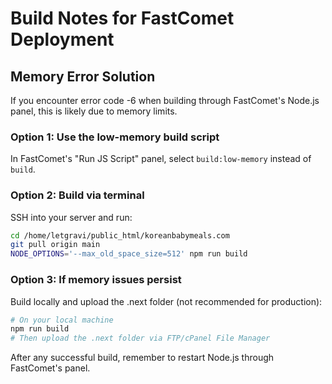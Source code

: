 # Build Notes for FastComet Deployment

## Memory Error Solution

If you encounter error code -6 when building through FastComet's Node.js panel, this is likely due to memory limits. 

### Option 1: Use the low-memory build script
In FastComet's "Run JS Script" panel, select `build:low-memory` instead of `build`.

### Option 2: Build via terminal
SSH into your server and run:
```bash
cd /home/letgravi/public_html/koreanbabymeals.com
git pull origin main
NODE_OPTIONS='--max_old_space_size=512' npm run build
```

### Option 3: If memory issues persist
Build locally and upload the .next folder (not recommended for production):
```bash
# On your local machine
npm run build
# Then upload the .next folder via FTP/cPanel File Manager
```

After any successful build, remember to restart Node.js through FastComet's panel.